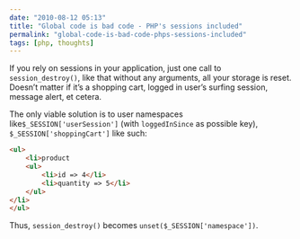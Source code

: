 ```yaml
---
date: "2010-08-12 05:13"
title: "Global code is bad code - PHP's sessions included"
permalink: "global-code-is-bad-code-phps-sessions-included"
tags: [php, thoughts]
---
```


If you rely on sessions in your application, just one call to `session_destroy()`, like that without any arguments, all your storage is reset. Doesn’t matter if it’s a shopping cart, logged in user’s surfing session, message alert, et cetera.

The only viable solution is to user namespaces like`$_SESSION['userSession']` (with `loggedInSince` as possible key), `$_SESSION['shoppingCart']` like such:

```html
<ul>
	<li>product
	<ul>
		<li>id => 4</li>
		<li>quantity => 5</li>
	</ul>
</li>
</ul>
```

Thus, `session_destroy()` becomes `unset($_SESSION['namespace'])`.
